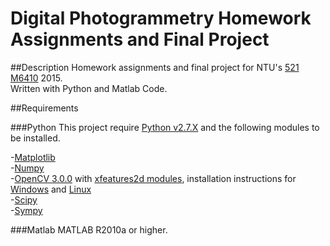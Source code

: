 Digital Photogrammetry Homework Assignments and Final Project
==========

##Description
Homework assignments and final project for NTU's [521 M6410](https://goo.gl/Z4o14h) 2015.  
Written with Python and Matlab Code.

##Requirements

###Python
This project require [Python v2.7.X](https://www.python.org) and the following modules to be installed.

-[Matplotlib](http://matplotlib.org)  
-[Numpy](http://www.numpy.org)  
-[OpenCV 3.0.0](https://github.com/Itseez/opencv) with [xfeatures2d modules](https://github.com/itseez/opencv_contrib), installation instructions for [Windows](http://goo.gl/JJ05SU) and [Linux](http://goo.gl/IjybmC)  
-[Scipy](http://www.scipy.org)  
-[Sympy](http://www.sympy.org/en/index.html)  


###Matlab
MATLAB R2010a or higher.
